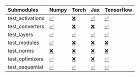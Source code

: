 | Submodules       | Numpy                                                                                                                           | Torch                                                                                                                           | Jax                                                                                                                             | Tensorflow                                                                                                                      |
|:-----------------|:--------------------------------------------------------------------------------------------------------------------------------|:--------------------------------------------------------------------------------------------------------------------------------|:--------------------------------------------------------------------------------------------------------------------------------|:--------------------------------------------------------------------------------------------------------------------------------|
| test_activations | <a href="https://github.com/unifyai/ivy/runs/8163466897?check_suite_focus=true" rel="noopener noreferrer" target="_blank">✅</a> | <a href="https://github.com/unifyai/ivy/runs/8163467594?check_suite_focus=true" rel="noopener noreferrer" target="_blank">❌</a> | <a href="https://github.com/unifyai/ivy/runs/8163468182?check_suite_focus=true" rel="noopener noreferrer" target="_blank">✅</a> | <a href="https://github.com/unifyai/ivy/runs/8163468803?check_suite_focus=true" rel="noopener noreferrer" target="_blank">✅</a> |
| test_converters  | <a href="https://github.com/unifyai/ivy/runs/8163466983?check_suite_focus=true" rel="noopener noreferrer" target="_blank">✅</a> | <a href="https://github.com/unifyai/ivy/runs/8163467683?check_suite_focus=true" rel="noopener noreferrer" target="_blank">❌</a> | <a href="https://github.com/unifyai/ivy/runs/8163468254?check_suite_focus=true" rel="noopener noreferrer" target="_blank">❌</a> | <a href="https://github.com/unifyai/ivy/runs/8163468880?check_suite_focus=true" rel="noopener noreferrer" target="_blank">✅</a> |
| test_layers      | <a href="https://github.com/unifyai/ivy/runs/8163467097?check_suite_focus=true" rel="noopener noreferrer" target="_blank">✅</a> | <a href="https://github.com/unifyai/ivy/runs/8163467755?check_suite_focus=true" rel="noopener noreferrer" target="_blank">✅</a> | <a href="https://github.com/unifyai/ivy/runs/8163468341?check_suite_focus=true" rel="noopener noreferrer" target="_blank">✅</a> | <a href="https://github.com/unifyai/ivy/runs/8163468976?check_suite_focus=true" rel="noopener noreferrer" target="_blank">✅</a> |
| test_modules     | <a href="https://github.com/unifyai/ivy/runs/8163467197?check_suite_focus=true" rel="noopener noreferrer" target="_blank">✅</a> | <a href="https://github.com/unifyai/ivy/runs/8163467859?check_suite_focus=true" rel="noopener noreferrer" target="_blank">❌</a> | <a href="https://github.com/unifyai/ivy/runs/8163468445?check_suite_focus=true" rel="noopener noreferrer" target="_blank">❌</a> | <a href="https://github.com/unifyai/ivy/runs/8163469045?check_suite_focus=true" rel="noopener noreferrer" target="_blank">❌</a> |
| test_norms       | <a href="https://github.com/unifyai/ivy/runs/8163467285?check_suite_focus=true" rel="noopener noreferrer" target="_blank">❌</a> | <a href="https://github.com/unifyai/ivy/runs/8163467938?check_suite_focus=true" rel="noopener noreferrer" target="_blank">❌</a> | <a href="https://github.com/unifyai/ivy/runs/8163468537?check_suite_focus=true" rel="noopener noreferrer" target="_blank">❌</a> | <a href="https://github.com/unifyai/ivy/runs/8163469123?check_suite_focus=true" rel="noopener noreferrer" target="_blank">❌</a> |
| test_optimizers  | <a href="https://github.com/unifyai/ivy/runs/8163467409?check_suite_focus=true" rel="noopener noreferrer" target="_blank">✅</a> | <a href="https://github.com/unifyai/ivy/runs/8163468015?check_suite_focus=true" rel="noopener noreferrer" target="_blank">❌</a> | <a href="https://github.com/unifyai/ivy/runs/8163468629?check_suite_focus=true" rel="noopener noreferrer" target="_blank">❌</a> | <a href="https://github.com/unifyai/ivy/runs/8163469197?check_suite_focus=true" rel="noopener noreferrer" target="_blank">✅</a> |
| test_sequential  | <a href="https://github.com/unifyai/ivy/runs/8163467501?check_suite_focus=true" rel="noopener noreferrer" target="_blank">✅</a> | <a href="https://github.com/unifyai/ivy/runs/8163468105?check_suite_focus=true" rel="noopener noreferrer" target="_blank">✅</a> | <a href="https://github.com/unifyai/ivy/runs/8163468723?check_suite_focus=true" rel="noopener noreferrer" target="_blank">✅</a> | <a href="https://github.com/unifyai/ivy/runs/8163469288?check_suite_focus=true" rel="noopener noreferrer" target="_blank">✅</a> |